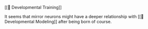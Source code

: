 [[📝 Developmental Training]]

It seems that mirror neurons might have a deeper relationship with [[🧩 Developmental Modeling]] after being born of course.